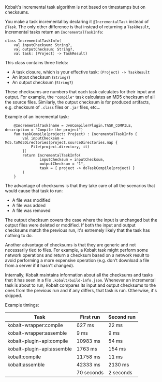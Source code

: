 Kobalt's incremental task algorithm is not based on timestamps but on checksums.

You make a task incremental by declaring it `@IncrementalTask` instead of `@Task`. The only other difference is that instead of returning a `TaskResult`, incremental tasks return an `IncrementalTaskInfo`:

```
class IncrementalTaskInfo(
    val inputChecksum: String?,
    val outputChecksum: String?,
    val task: (Project) -> TaskResult)
```

This class contains three fields:

- A task closure, which is your effective task: `(Project) -> TaskResult`
- An input checksum (`String?`)
- An output checksum (`String?`)

These checksums are numbers that each task calculates for their input and output. For example, the `"compile"` task calculates an MD5 checksum of all the source files. Similarly, the output checksum is for produced artifacts, e.g. checksum of `.class` files or `.jar` files, etc...

Example of an incremental task:

```
    @IncrementalTask(name = JvmCompilerPlugin.TASK_COMPILE, description = "Compile the project")
    fun taskCompile(project: Project) : IncrementalTaskInfo {
        val inputChecksum = Md5.toMd5Directories(project.sourceDirectories.map {
            File(project.directory, it)
        })
        return IncrementalTaskInfo(
                inputChecksum = inputChecksum,
                outputChecksum = "1",
                task = { project -> doTaskCompile(project) }
        )
    }
```

The advantage of checksums is that they take care of all the scenarios that would cause that task to run:

- A file was modified
- A file was added
- A file was removed

The output checksum covers the case where the input is unchanged but the output files were deleted or modified. If 
both the input and output checksums match the previous run, it's extremely likely that the task has nothing to do.

Another advantage of checksums is that they are generic and not necessarily tied to files. For example, a Kobalt task might perform some network operations and return a checksum based on a network result to avoid performing a more expensive operation (e.g. don't download a file from a server if it hasn't changed).

Internally, Kobalt maintains information about all the checksums and tasks that it has seen in a file `.kobalt/build-info.json`. Whenever an incremental task is about to run, Kobalt compares its input and output checksums to the ones from the previous run and if any differs, that task is run. Otherwise, it's skipped.

Example timings:

| Task | First run | Second run |
| ---- | --------- | ---------- |
|  kobalt-wrapper:compile | 627 ms | 22 ms |
|  kobalt-wrapper:assemble | 9 ms | 9 ms |
|  kobalt-plugin-api:compile | 10983 ms | 54 ms |
|  kobalt-plugin-api:assemble | 1763 ms | 154 ms |
|  kobalt:compile | 11758 ms | 11 ms |
|  kobalt:assemble | 42333 ms | 2130 ms |
| | 70 seconds | 2 seconds |





